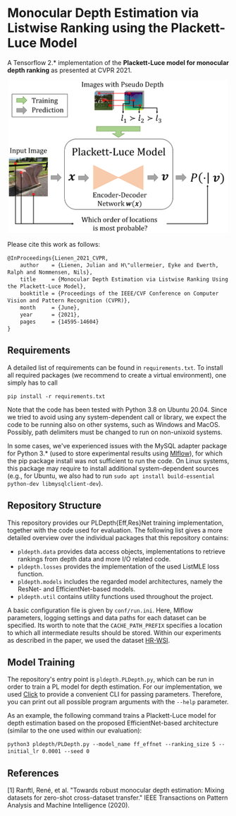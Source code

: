# Monocular Depth Estimation via Listwise Ranking using the Plackett-Luce Model

A Tensorflow 2.* implementation of the **Plackett-Luce model for monocular depth ranking** as presented at CVPR 2021.

<p align="center">
<img src="PLDepth_Overview.png" width="500">
</p>

Please cite this work as follows:

```
@InProceedings{Lienen_2021_CVPR,
    author    = {Lienen, Julian and H\"ullermeier, Eyke and Ewerth, Ralph and Nommensen, Nils},
    title     = {Monocular Depth Estimation via Listwise Ranking Using the Plackett-Luce Model},
    booktitle = {Proceedings of the IEEE/CVF Conference on Computer Vision and Pattern Recognition (CVPR)},
    month     = {June},
    year      = {2021},
    pages     = {14595-14604}
}
```

## Requirements

A detailed list of requirements can be found in `requirements.txt`. To install all required packages (we recommend to create a virtual environment), one simply has to call
```
pip install -r requirements.txt
```

Note that the code has been tested with Python 3.8 on Ubuntu 20.04. Since we tried to avoid using any system-dependent call or library, we expect the code to be running also on other systems, such as Windows and MacOS. Possibly, path delimiters must be changed to run on non-unixoid systems.

In some cases, we've experienced issues with the MySQL adapter package for Python 3.* (used to store experimental results using [Mlflow](https://mlflow.org/)), for which the pip package install was not sufficient to run the code. On Linux systems, this package may require to install additional system-dependent sources (e.g., for Ubuntu, we also had to run `sudo apt install build-essential python-dev libmysqlclient-dev`).

## Repository Structure

This repository provides our PLDepth{Eff,Res}Net training implementation, together with the code used for evaluation. The following list gives a more detailed overview over the individual packages that this repository contains:

- `pldepth.data` provides data access objects, implementations to retrieve rankings from depth data and more I/O related code.
- `pldepth.losses` provides the implementation of the used ListMLE loss function.
- `pldepth.models` includes the regarded model architectures, namely the ResNet- and EfficientNet-based models.
- `pldepth.util` contains utility functions used throughout the project.

A basic configuration file is given by `conf/run.ini`. Here, Mlflow parameters, logging settings and data paths for each dataset can be specified. Its worth to note that the `CACHE_PATH_PREFIX` specifies a location to which all intermediate results should be stored. Within our experiments as described in the paper, we used the dataset [HR-WSI](https://github.com/KexianHust/Structure-Guided-Ranking-Loss).

## Model Training

The repository's entry point is `pldepth.PLDepth.py`, which can be run in order to train a PL model for depth estimation. For our implementation, we used [Click](https://click.palletsprojects.com/en/7.x/) to provide a convenient CLI for passing parameters. Therefore, you can print out all possible program arguments with the `--help` parameter.

As an example, the following command trains a Plackett-Luce model for depth estimation based on the proposed EfficientNet-based architecture (similar to the one used within our evaluation):

```
python3 pldepth/PLDepth.py --model_name ff_effnet --ranking_size 5 --initial_lr 0.0001 --seed 0
```

## References

[1] Ranftl, René, et al. "Towards robust monocular depth estimation: Mixing datasets for zero-shot cross-dataset transfer." IEEE Transactions on Pattern Analysis and Machine Intelligence (2020).
